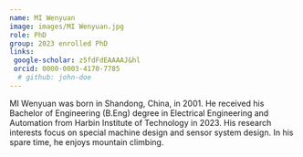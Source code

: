 ```yaml
---
name: MI Wenyuan
image: images/MI Wenyuan.jpg
role: PhD
group: 2023 enrolled PhD
links:
 google-scholar: z5fdFdEAAAAJ&hl
 orcid: 0000-0003-4170-7785
  # github: john-doe
---
```


MI Wenyuan was born in Shandong, China, in 2001. He received his Bachelor of Engineering (B.Eng) degree in Electrical Engineering and Automation from Harbin Institute of Technology in 2023. His research interests focus on special machine design and sensor system design. In his spare time, he enjoys mountain climbing.
